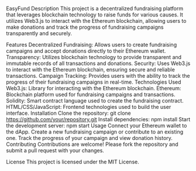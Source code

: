 EasyFund
Description
This project is a decentralized fundraising platform that leverages blockchain technology to raise funds for various causes. It utilizes Web3.js to interact with the Ethereum blockchain, allowing users to make donations and track the progress of fundraising campaigns transparently and securely.

Features
Decentralized Fundraising: Allows users to create fundraising campaigns and accept donations directly to their Ethereum wallet.
Transparency: Utilizes blockchain technology to provide transparent and immutable records of all transactions and donations.
Security: Uses Web3.js to interact with the Ethereum blockchain, ensuring secure and reliable transactions.
Campaign Tracking: Provides users with the ability to track the progress of their fundraising campaigns in real-time.
Technologies Used
Web3.js: Library for interacting with the Ethereum blockchain.
Ethereum: Blockchain platform used for fundraising campaigns and transactions.
Solidity: Smart contract language used to create the fundraising contract.
HTML/CSS/JavaScript: Frontend technologies used to build the user interface.
Installation
Clone the repository: git clone https://github.com/your/repository.git
Install dependencies: npm install
Start the development server: npm start
Usage
Connect your Ethereum wallet to the dApp.
Create a new fundraising campaign or contribute to an existing one.
Track the progress of your campaign and view donation history.
Contributing
Contributions are welcome! Please fork the repository and submit a pull request with your changes.

License
This project is licensed under the MIT License.
